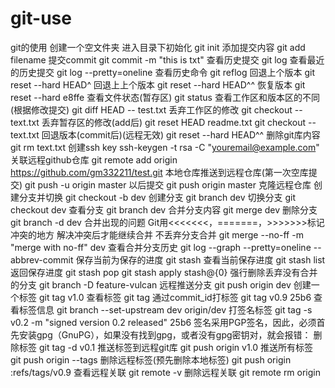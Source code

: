 # git-use
git的使用
创建一个空文件夹
进入目录下初始化
git init
添加提交内容
git add filename
提交commit
git commit -m "this is txt"
查看历史提交
git log
查看最近的历史提交
git log --pretty=oneline
查看历史命令
git reflog
回退上个版本
git reset --hard HEAD^ 
回退上上个版本
git reset --hard HEAD^^ 
恢复版本
git reset --hard e8ffe
查看文件状态(暂存区)
git status
查看工作区和版本区的不同(根据修改提交)
git diff HEAD -- test.txt
丢弃工作区的修改
git checkout -- text.txt
丢弃暂存区的修改(add后)
git reset HEAD readme.txt
git checkout -- text.txt
回退版本(commit后)(远程无效)
git reset --hard HEAD^^ 
删除git库内容
git rm text.txt
创建ssh key
ssh-keygen -t rsa -C "youremail@example.com"
关联远程github仓库
git remote add origin https://github.com/gm332211/test.git
本地仓库推送到远程仓库(第一次空库提交)
git push -u origin master
以后提交
git push origin master
克隆远程仓库
创建分支并切换
git checkout -b dev
创建分支
git branch dev
切换分支
git checkout dev
查看分支
git branch dev
合并分支内容
git merge dev
删除分支
git branch -d dev
合并出现的问题
Git用<<<<<<<，=======，>>>>>>>标记冲突的地方
解决冲突后才能继续合并
不丢弃分支合并
git merge --no-ff -m "merge with no-ff" dev
查看合并分支历史
git log --graph --pretty=oneline --abbrev-commit
保存当前为保存的进度
git stash
查看当前保存进度
git stash list
返回保存进度
git stash pop
git stash apply stash@{0}
强行删除丢弃没有合并的分支
git branch -D feature-vulcan
远程推送分支
git push origin dev
创建一个标签
git tag v1.0
查看标签
git tag
通过commit_id打标签
git tag v0.9 25b6
查看标签信息
git branch --set-upstream dev origin/dev
打签名标签
git tag -s v0.2 -m "signed version 0.2 released" 25b6
签名采用PGP签名，因此，必须首先安装gpg（GnuPG），如果没有找到gpg，或者没有gpg密钥对，就会报错：
删除标签
git tag -d v0.1
推送标签到远程git库
git push origin v1.0
推送所有标签
git push origin --tags
删除远程标签(预先删除本地标签)
git push origin :refs/tags/v0.9
查看远程关联
git remote -v
删除远程关联
git remote rm origin
